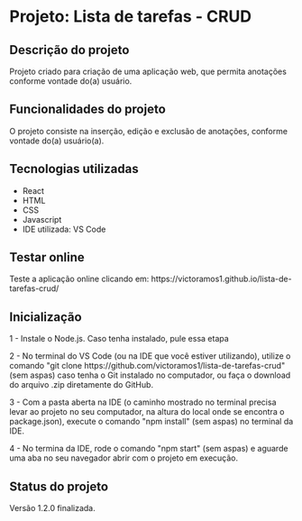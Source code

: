 <h1>Projeto: Lista de tarefas - CRUD</h1>


<h2>Descrição do projeto</h2>

<p>Projeto criado para criação de uma aplicação web, que permita anotações conforme vontade do(a) usuário.</p>

<h2>Funcionalidades do projeto</h2>

<p>O projeto consiste na inserção, edição e exclusão de anotações, conforme vontade do(a) usuário(a).</p>

<h2>Tecnologias utilizadas</h2>

<ul>
    <li>React</li>
    <li>HTML</li>
    <li>CSS</li>
    <li>Javascript</li>
    <li>IDE utilizada: VS Code</li>
</ul>

<h2>Testar online</h2>

<p>Teste a aplicação online clicando em: https://victoramos1.github.io/lista-de-tarefas-crud/</p>

<h2>Inicialização</h2>

<p>1 - Instale o Node.js. Caso tenha instalado, pule essa etapa</p>

<p>2 - No terminal do VS Code (ou na IDE que você estiver utilizando), utilize o comando "git clone https://github.com/victoramos1/lista-de-tarefas-crud" (sem aspas) caso tenha o Git instalado no computador, ou faça o download do arquivo .zip diretamente do GitHub.</p>

<p>3 - Com a pasta aberta na IDE (o caminho mostrado no terminal precisa levar ao projeto no seu computador, na altura do local onde se encontra o package.json), execute o comando "npm install" (sem aspas) no terminal da IDE.</p>

<p>4 - No termina da IDE, rode o comando "npm start" (sem aspas) e aguarde uma aba no seu navegador abrir com o projeto em execução.</p>

<h2>Status do projeto</h2>

<p>Versão 1.2.0 finalizada.</p>
